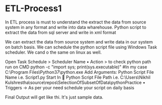 # ETL-Process1
In ETL process is must to understand the extract the data from source system in any format and write into data wharehouse.
Python script to extract the data from sql server and write in xml format

We can extract the data from source system and write data in our system on batch basis. 
We can schedule the python script file using Windows Task scheduler. We cand o the same on linux as well.

Open Task Schedule > 
         Scheduler Name
•	Action > to check python path run on CMD
python -c "import sys; print(sys.executable)"  #In my case C:\Program Files\Python37\python.exe
Add Arguments: Python Script File Name i.e. Script1.py
Start In  Python Script File Path
 i.e. C:\Users\Nikhil Kulshrestha\source\repos\SelectionOfSubsetOfData\pythonPractice
•	Triggers -> As per your need schedule your script on daily basis

Final Output will get like thi. It's just sample data.

<Data>
	<Row stcode="'000001' "/>
	<Row stcode="'000002' "/>
	<Row stcode="'000003' "/>
</Data>


